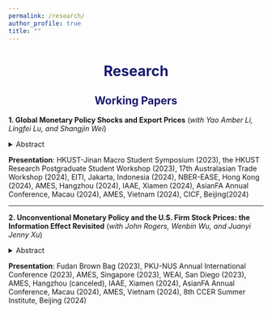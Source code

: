 ```yaml
---
permalink: /research/
author_profile: true
title: ""
---
```




# <center><font color="MidnightBlue"> Research </font></center>

## <center><font color="MidnightBlue"> Working Papers </font></center>


**1. Global Monetary Policy Shocks and Export Prices** (*with Yao Amber Li, Lingfei Lu, and Shangjin Wei*) 

<details>
<summary>Abstract</summary> 

This paper examines how global monetary policies impact the export pricing behaviors of Chinese firms using unexpected exogenous monetary shocks and disaggregated customs export data. Our findings show that the unexpected tightening of the US monetary policy will lead to an increase in China's export prices. This effect is attributed to a borrowing cost channel, which is related to firms' trade credit and liquidity conditions. Moreover, the impact of US monetary policy shocks on export prices is more profound for firms that face higher borrowing costs, tighter trade credit, and liquidity conditions. To further explain our empirical findings, we develop a heterogeneous firm trade model that incorporates financial frictions and external monetary shocks.

</details>

**Presentation**: HKUST-Jinan Macro Student Symposium (2023), the HKUST Research Postgraduate Student Workshop (2023), 17th Australasian Trade Workshop (2024), EITI, Jakarta, Indonesia (2024), NBER-EASE, Hong Kong (2024), AMES, Hangzhou (2024), IAAE, Xiamen (2024), AsianFA Annual Conference, Macau (2024), AMES, Vietnam (2024), CICF, Beijing(2024)

- - -

**2. Unconventional Monetary Policy and the U.S. Firm Stock Prices: the Information Effect Revisited** (*with John Rogers, Wenbin Wu, and Juanyi Jenny Xu*)

<details>
<summary>Abstract</summary>

This paper provides evidence on the Fed information effect of large-scale asset purchases (LSAP) through the responses of US firm-level stock prices. We first present a novel empirical finding that unexpected expansionary US LSAP shocks, derived from high-frequency future price changes around FOMC announcements, have a negative impact on the stock market during the QE period, with the sign reversing in the latter Taper period. We then show that our findings are consistent with the information effect of LSAP. Specifically, based on the green book projection data of the Fed, we show that an easing policy signals a worsening economic outlook for the Fed, leading to a decrease in equity investors' confidence. Furthermore, our research reveals that the transmission of LSAP shock's information effect to the stock market is primarily through the risk premium channel, with more significant impacts on firms that are more procyclical and have greater risk exposure. Finally, it is found that the information effect of LSAP is state-dependent, with a more pronounced impact under worse economic circumstances. 

</details>

**Presentation**: Fudan Brown Bag (2023), PKU-NUS Annual International Conference (2023), AMES, Singapore (2023), WEAI, San Diego (2023), AMES, Hangzhou (canceled), IAAE, Xiamen (2024), AsianFA Annual Conference, Macau (2024), AMES, Vietnam (2024), 8th CCER Summer Institute, Beijing (2024)



